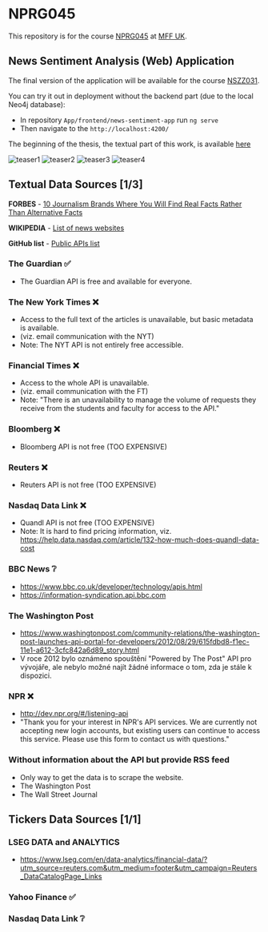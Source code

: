 # NPRG045

This repository is for the course [NPRG045](https://is.cuni.cz/studium/predmety/index.php?id=8e2d2990881a77e48ecb713cc035bd4b&tid=&do=predmet&kod=NPRG045&skr=2023&fak=11320) at [MFF UK](https://www.mff.cuni.cz).

## News Sentiment Analysis (Web) Application

The final version of the application will be available for the course [NSZZ031](https://is.cuni.cz/studium/predmety/index.php?id=8e2d2990881a77e48ecb713cc035bd4b&tid=&do=predmet&kod=NSZZ031&skr=2023).

You can try it out in deployment without the backend part (due to the local Neo4j database):

- In repository `App/frontend/news-sentiment-app` run `ng serve`
- Then navigate to the `http://localhost:4200/`

The beginning of the thesis, the textual part of this work, is available [here](better-thesis-master/version/thesis-v1-fixed-typos.pdf)

![teaser1](images/teaser01.png)
![teaser2](images/teaser02.png)
![teaser3](images/teaser03.png)
![teaser4](images/teaser04.png)

## Textual Data Sources [1/3]

**FORBES** - [10 Journalism Brands Where You Will Find Real Facts Rather Than Alternative Facts](https://www.forbes.com/sites/berlinschoolofcreativeleadership/2017/02/01/10-journalism-brands-where-you-will-find-real-facts-rather-than-alternative-facts/)

**WIKIPEDIA** - [List of news websites](https://en.wikipedia.org/wiki/List_of_news_websites)

**GitHub list** - [Public APIs list](https://github.com/public-apis/public-apis?tab=readme-ov-file)

### The Guardian ✅

- The Guardian API is free and available for everyone.

### The New York Times ❌

- Access to the full text of the articles is unavailable, but basic metadata is available.
- (viz. email communication with the NYT)
- Note: The NYT API is not entirely free accessible.

### Financial Times ❌

- Access to the whole API is unavailable.
- (viz. email communication with the FT)
- Note: "There is an unavailability to manage the volume of requests they receive from the students and faculty for access to the API."

### Bloomberg ❌

- Bloomberg API is not free (TOO EXPENSIVE)

### Reuters ❌

- Reuters API is not free (TOO EXPENSIVE)

### Nasdaq Data Link ❌

- Quandl API is not free (TOO EXPENSIVE)
- Note: It is hard to find pricing information, viz. https://help.data.nasdaq.com/article/132-how-much-does-quandl-data-cost

### BBC News ❔

- https://www.bbc.co.uk/developer/technology/apis.html
- https://information-syndication.api.bbc.com

### The Washington Post

- https://www.washingtonpost.com/community-relations/the-washington-post-launches-api-portal-for-developers/2012/08/29/615fdbd8-f1ec-11e1-a612-3cfc842a6d89_story.html
- V roce 2012 bylo oznámeno spouštění "Powered by The Post" API pro vývojáře, ale nebylo možné najít žádné informace o tom, zda je stále k dispozici.

### NPR ❌

- http://dev.npr.org/#/listening-api
- "Thank you for your interest in NPR's API services. We are currently not accepting new login accounts, but existing users can continue to access this service. Please use this form to contact us with questions."

### Without information about the API but provide RSS feed

- Only way to get the data is to scrape the website.
- The Washington Post
- The Wall Street Journal

## Tickers Data Sources [1/1]

### LSEG DATA and ANALYTICS

- https://www.lseg.com/en/data-analytics/financial-data/?utm_source=reuters.com&utm_medium=footer&utm_campaign=Reuters_DataCatalogPage_Links

### Yahoo Finance ✅

### Nasdaq Data Link ❔
